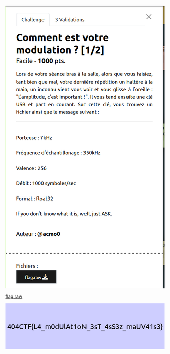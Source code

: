 ![1-2M](https://github.com/ReZ3R0/404CTF-2024/blob/main/Images/1-2_M.png?raw=true)

[flag.raw](https://github.com/ReZ3R0/404CTF-2024/blob/main/Files/flag.raw)


![flag](https://github.com/ReZ3R0/404CTF-2024/blob/main/Images/Flag_1-2_M.png?raw=true)
